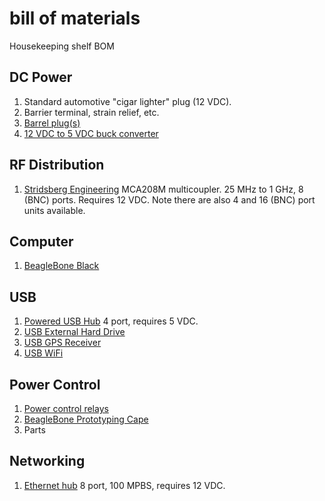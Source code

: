 # bill of materials
Housekeeping shelf BOM

## DC Power 
1. Standard automotive "cigar lighter" plug (12 VDC).
1. Barrier terminal, strain relief, etc.
1. [Barrel plug(s)](https://www.amazon.com/dp/B07D8T756C?psc=1&ref=ppx_yo2_dt_b_product_details)
1. [12 VDC to 5 VDC buck converter](https://www.amazon.com/dp/B07XXWQ49N?psc=1&ref=ppx_yo2_dt_b_product_details)

## RF Distribution
1. [Stridsberg Engineering](http://stridsbergeng.com/multicouplers.html) MCA208M multicoupler.  25 MHz to 1 GHz, 8 (BNC) ports.  Requires 12 VDC.  Note there are also 4 and 16 (BNC) port units available.

## Computer
1. [BeagleBone Black](https://beagleboard.org/getting-started)

## USB 
1. [Powered USB Hub](https://www.amazon.com/atolla-Charging-Splitter-Individual-Switches/dp/B083XTKV8V) 4 port, requires 5 VDC.
1. [USB External Hard Drive](https://www.amazon.com/dp/B07VSH3ML6?ref=ppx_yo2_dt_b_product_details&th=1)
1. [USB GPS Receiver](https://www.amazon.com/Navibe-GM720-Receiver-Water-Proof/dp/B000VCIUBS/ref=cm_cr_arp_d_bdcrb_top?ie=UTF8)
1. [USB WiFi](https://www.amazon.com)

## Power Control
1. [Power control relays](https://www.amazon.com/dp/B016EIVIQQ?psc=1&ref=ppx_yo2_dt_b_product_details)
1. [BeagleBone Prototyping Cape](https://www.farnell.com/datasheets/1691453.pdf)
1. Parts

## Networking
1. [Ethernet hub](https://www.amazon.com/NETGEAR-FE108-8-Port-Uplink-Button/dp/B00004Z7Z4) 8 port, 100 MPBS, requires 12 VDC.
